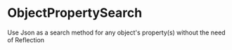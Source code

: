 # ObjectPropertySearch
Use Json as a search method for any object's property(s) without the need of Reflection
